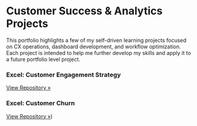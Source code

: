 # Customer Success & Analytics Projects

This portfolio highlights a few of my self-driven learning projects focused on CX operations, dashboard development, and workflow optimization. Each project is intended to help me further develop my skills and apply it to a future portfolio level project. 

### Excel: Customer Engagement Strategy
[View Repository »](https://github.com/Gray135/customer-engagement-strategy)

### Excel: Customer Churn 
[View Repository »](https://github.com/Gray135/customer-churn_learning))
